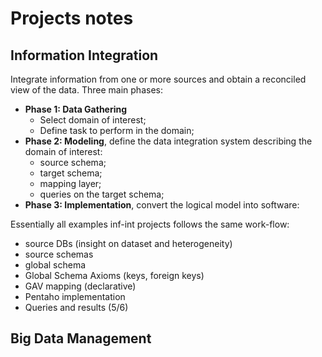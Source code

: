 # Projects notes

## Information Integration

Integrate information from one or more sources and obtain a reconciled view of the data. Three main phases:

- **Phase 1: Data Gathering**
  - Select domain of interest;
  - Define task to perform in the domain;
- **Phase 2: Modeling**, define the data integration system describing the domain of interest:
  - source schema;
  - target schema;
  - mapping layer; 
  - queries on the target schema;
- **Phase 3: Implementation**, convert the logical model into software:



Essentially all examples inf-int projects follows the same work-flow:

- source DBs (insight on dataset and heterogeneity)
- source schemas
- global schema
- Global Schema Axioms (keys, foreign keys)
- GAV mapping (declarative) 
- Pentaho implementation
- Queries and results (5/6)



## Big Data Management
